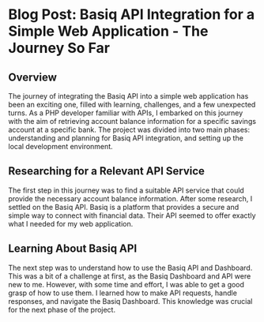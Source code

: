 # Blog Post: Basiq API Integration for a Simple Web Application - The Journey So Far

## Overview

The journey of integrating the Basiq API into a simple web application has been an exciting one, filled with learning, challenges, and a few unexpected turns. As a PHP developer familiar with APIs, I embarked on this journey with the aim of retrieving account balance information for a specific savings account at a specific bank. The project was divided into two main phases: understanding and planning for Basiq API integration, and setting up the local development environment. 

## Researching for a Relevant API Service

The first step in this journey was to find a suitable API service that could provide the necessary account balance information. After some research, I settled on the Basiq API. Basiq is a platform that provides a secure and simple way to connect with financial data. Their API seemed to offer exactly what I needed for my web application.

## Learning About Basiq API

The next step was to understand how to use the Basiq API and Dashboard. This was a bit of a challenge at first, as the Basiq Dashboard and API were new to me. However, with some time and effort, I was able to get a good grasp of how to use them. I learned how to make API requests, handle responses, and navigate the Basiq Dashboard. This knowledge was crucial for the next phase of the project.
